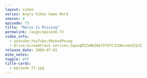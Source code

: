 ```yaml
---
layout: video
series: Angry Video Game Nerd
season: 4
episode: 73
title: "Mario Is Missing"
permalink: /avgn/episode-73
video_info:
  - youtube;YouTube;69ybxGPnuag
  - drive;ScrewAttack version;1qaxqMZZzWbZ0etSTKTCJLEWvs4e3CQJZ
release_date: 2009-07-01
mike_notes:
toggle: off
title-cards:
  - episode-73.jpg
---
```

